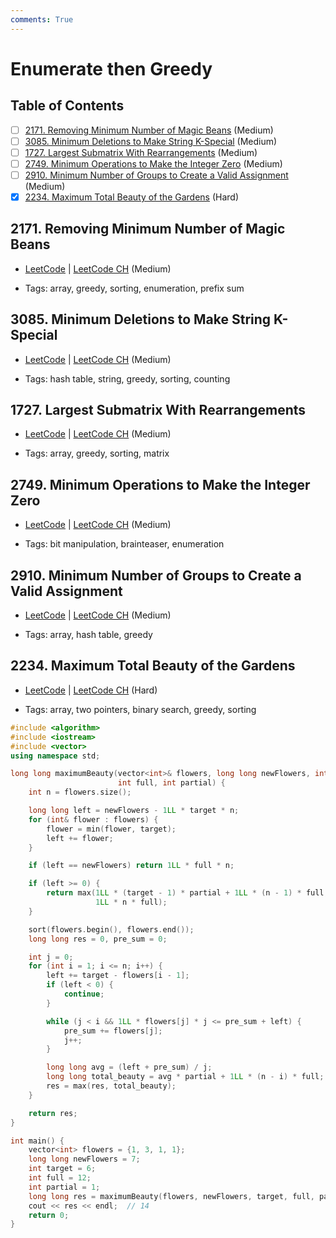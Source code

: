 ```yaml
---
comments: True
---
```


# Enumerate then Greedy

## Table of Contents

- [ ] [2171. Removing Minimum Number of Magic Beans](https://leetcode.cn/problems/removing-minimum-number-of-magic-beans/) (Medium)
- [ ] [3085. Minimum Deletions to Make String K-Special](https://leetcode.cn/problems/minimum-deletions-to-make-string-k-special/) (Medium)
- [ ] [1727. Largest Submatrix With Rearrangements](https://leetcode.cn/problems/largest-submatrix-with-rearrangements/) (Medium)
- [ ] [2749. Minimum Operations to Make the Integer Zero](https://leetcode.cn/problems/minimum-operations-to-make-the-integer-zero/) (Medium)
- [ ] [2910. Minimum Number of Groups to Create a Valid Assignment](https://leetcode.cn/problems/minimum-number-of-groups-to-create-a-valid-assignment/) (Medium)
- [x] [2234. Maximum Total Beauty of the Gardens](https://leetcode.cn/problems/maximum-total-beauty-of-the-gardens/) (Hard)

## 2171. Removing Minimum Number of Magic Beans

-   [LeetCode](https://leetcode.com/problems/removing-minimum-number-of-magic-beans/) | [LeetCode CH](https://leetcode.cn/problems/removing-minimum-number-of-magic-beans/) (Medium)

-   Tags: array, greedy, sorting, enumeration, prefix sum
## 3085. Minimum Deletions to Make String K-Special

-   [LeetCode](https://leetcode.com/problems/minimum-deletions-to-make-string-k-special/) | [LeetCode CH](https://leetcode.cn/problems/minimum-deletions-to-make-string-k-special/) (Medium)

-   Tags: hash table, string, greedy, sorting, counting
## 1727. Largest Submatrix With Rearrangements

-   [LeetCode](https://leetcode.com/problems/largest-submatrix-with-rearrangements/) | [LeetCode CH](https://leetcode.cn/problems/largest-submatrix-with-rearrangements/) (Medium)

-   Tags: array, greedy, sorting, matrix
## 2749. Minimum Operations to Make the Integer Zero

-   [LeetCode](https://leetcode.com/problems/minimum-operations-to-make-the-integer-zero/) | [LeetCode CH](https://leetcode.cn/problems/minimum-operations-to-make-the-integer-zero/) (Medium)

-   Tags: bit manipulation, brainteaser, enumeration
## 2910. Minimum Number of Groups to Create a Valid Assignment

-   [LeetCode](https://leetcode.com/problems/minimum-number-of-groups-to-create-a-valid-assignment/) | [LeetCode CH](https://leetcode.cn/problems/minimum-number-of-groups-to-create-a-valid-assignment/) (Medium)

-   Tags: array, hash table, greedy
## 2234. Maximum Total Beauty of the Gardens

-   [LeetCode](https://leetcode.com/problems/maximum-total-beauty-of-the-gardens/) | [LeetCode CH](https://leetcode.cn/problems/maximum-total-beauty-of-the-gardens/) (Hard)

-   Tags: array, two pointers, binary search, greedy, sorting
```cpp title="2234. Maximum Total Beauty of the Gardens - C++ Solution"
#include <algorithm>
#include <iostream>
#include <vector>
using namespace std;

long long maximumBeauty(vector<int>& flowers, long long newFlowers, int target,
                        int full, int partial) {
    int n = flowers.size();

    long long left = newFlowers - 1LL * target * n;
    for (int& flower : flowers) {
        flower = min(flower, target);
        left += flower;
    }

    if (left == newFlowers) return 1LL * full * n;

    if (left >= 0) {
        return max(1LL * (target - 1) * partial + 1LL * (n - 1) * full,
                   1LL * n * full);
    }

    sort(flowers.begin(), flowers.end());
    long long res = 0, pre_sum = 0;

    int j = 0;
    for (int i = 1; i <= n; i++) {
        left += target - flowers[i - 1];
        if (left < 0) {
            continue;
        }

        while (j < i && 1LL * flowers[j] * j <= pre_sum + left) {
            pre_sum += flowers[j];
            j++;
        }

        long long avg = (left + pre_sum) / j;
        long long total_beauty = avg * partial + 1LL * (n - i) * full;
        res = max(res, total_beauty);
    }

    return res;
}

int main() {
    vector<int> flowers = {1, 3, 1, 1};
    long long newFlowers = 7;
    int target = 6;
    int full = 12;
    int partial = 1;
    long long res = maximumBeauty(flowers, newFlowers, target, full, partial);
    cout << res << endl;  // 14
    return 0;
}
```

